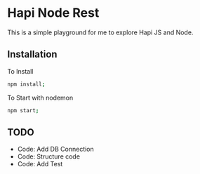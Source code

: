 # Hapi Node Rest

This is a simple playground for me to explore Hapi JS and Node.

## Installation

To Install
```bash
npm install;
```

To Start with nodemon
```bash
npm start;
```

## TODO
* Code: Add DB Connection
* Code: Structure code
* Code: Add Test